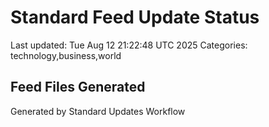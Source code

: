 # Standard Feed Update Status
Last updated: Tue Aug 12 21:22:48 UTC 2025
Categories: technology,business,world

## Feed Files Generated

Generated by Standard Updates Workflow
